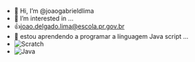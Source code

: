 - 👋 Hi, I’m @joaogabrieldlima
- 👀 I’m interested in ...
- :+1:joao.delgado.lima@escola.pr.gov.br
- 🌱 estou aprendendo a programar a línguagem Java script ...
-  ![Scratch](https://img.shields.io/badge/Scratch-4D97FF?style=for-the-badge&logo=Scratch&logoColor=white)
-  ![Java](https://img.shields.io/badge/JavaScript-323330?style=for-the-badge&logo=javascript&logoColor=F7DF1E)
